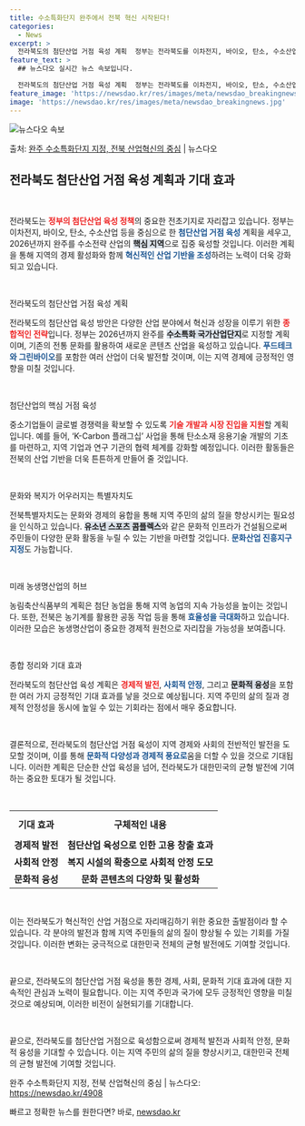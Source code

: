```yaml
---
title: 수소특화단지 완주에서 전북 혁신 시작된다!
categories:
  - News
excerpt: >
  전라북도의 첨단산업 거점 육성 계획  정부는 전라북도를 이차전지, 바이오, 탄소, 수소산업 등 첨단산업 거점…
feature_text: >
  ## 뉴스다오 실시간 뉴스 속보입니다.

  전라북도의 첨단산업 거점 육성 계획  정부는 전라북도를 이차전지, 바이오, 탄소, 수소산업 등 첨단산업 거점…
feature_image: 'https://newsdao.kr/res/images/meta/newsdao_breakingnews.jpg'
image: 'https://newsdao.kr/res/images/meta/newsdao_breakingnews.jpg'
---
```


![뉴스다오 속보](https://newsdao.kr/res/images/meta/newsdao_breakingnews.jpg)

<p>출처: <a href="https://newsdao.kr/4908" rel="dofollow">완주 수소특화단지 지정, 전북 산업혁신의 중심</a> | 뉴스다오</p>

<h2 data-ke-size="size26">전라북도 첨단산업 거점 육성 계획과 기대 효과</h2>

<p data-ke-size="size16">&nbsp;</p>

전라북도는 <b><span style="color: #ee2323;">정부의 첨단산업 육성 정책</span></b>의 중요한 전초기지로 자리잡고 있습니다. 정부는 이차전지, 바이오, 탄소, 수소산업 등을 중심으로 한 <b><span style="color: #1a5490;">첨단산업 거점 육성</span></b> 계획을 세우고, 2026년까지 완주를 수소전략 산업의 <b><span style="background-color: #21538527;">핵심 지역</span></b>으로 집중 육성할 것입니다. 이러한 계획을 통해 지역의 경제 활성화와 함께 <b><span style="color: #1a5490;">혁신적인 산업 기반을 조성</span></b>하려는 노력이 더욱 강화되고 있습니다.

<p data-ke-size="size16">&nbsp;</p>

전라북도의 첨단산업 거점 육성 계획

전라북도의 첨단산업 육성 방안은 다양한 산업 분야에서 혁신과 성장을 이루기 위한 <b><span style="color: #ee2323;">종합적인 전략</span></b>입니다. 정부는 2026년까지 완주를 <b><span style="background-color: #21538527;">수소특화 국가산업단지</span></b>로 지정할 계획이며, 기존의 전통 문화를 활용하여 새로운 콘텐츠 산업을 육성하고 있습니다. <b><span style="color: #1a5490;">푸드테크와 그린바이오</span></b>를 포함한 여러 산업이 더욱 발전할 것이며, 이는 지역 경제에 긍정적인 영향을 미칠 것입니다.

<p data-ke-size="size16">&nbsp;</p>

첨단산업의 핵심 거점 육성

중소기업들이 글로벌 경쟁력을 확보할 수 있도록 <b><span style="color: #ee2323;">기술 개발과 시장 진입을 지원</span></b>할 계획입니다. 예를 들어, ‘K-Carbon 플래그십’ 사업을 통해 탄소소재 응용기술 개발의 기초를 마련하고, 지역 기업과 연구 기관의 협력 체계를 강화할 예정입니다. 이러한 활동들은 전북의 산업 기반을 더욱 튼튼하게 만들어 줄 것입니다.

<p data-ke-size="size16">&nbsp;</p>

문화와 복지가 어우러지는 특별자치도

전북특별자치도는 문화와 경제의 융합을 통해 지역 주민의 삶의 질을 향상시키는 필요성을 인식하고 있습니다. <b><span style="background-color: #21538527;">유소년 스포츠 콤플렉스</span></b>와 같은 문화적 인프라가 건설됨으로써 주민들이 다양한 문화 활동을 누릴 수 있는 기반을 마련할 것입니다. <b><span style="color: #1a5490;">문화산업 진흥지구 지정</span></b>도 가능합니다.

<p data-ke-size="size16">&nbsp;</p>

미래 농생명산업의 허브

농림축산식품부의 계획은 첨단 농업을 통해 지역 농업의 지속 가능성을 높이는 것입니다. 또한, 전북은 농기계를 활용한 공동 작업 등을 통해 <b><span style="color: #1a5490;">효율성을 극대화</span></b>하고 있습니다. 이러한 모습은 농생명산업이 중요한 경제적 원천으로 자리잡을 가능성을 보여줍니다.

<p data-ke-size="size16">&nbsp;</p>

종합 정리와 기대 효과

전라북도의 첨단산업 육성 계획은 <b><span style="color: #ee2323;">경제적 발전</span></b>, <b><span style="color: #1a5490;">사회적 안정</span></b>, 그리고 <b><span style="background-color: #21538527;">문화적 융성</span></b>을 포함한 여러 가지 긍정적인 기대 효과를 낳을 것으로 예상됩니다. 지역 주민의 삶의 질과 경제적 안정성을 동시에 높일 수 있는 기회라는 점에서 매우 중요합니다.

<p data-ke-size="size16">&nbsp;</p>

결론적으로, 전라북도의 첨단산업 거점 육성이 지역 경제와 사회의 전반적인 발전을 도모할 것이며, 이를 통해 <b><span style="color: #1a5490;">문화적 다양성과 경제적 풍요로</span></b>움을 더할 수 있을 것으로 기대됩니다. 이러한 계획은 단순한 산업 육성을 넘어, 전라북도가 대한민국의 균형 발전에 기여하는 중요한 토대가 될 것입니다.

<p data-ke-size="size16">&nbsp;</p>

<table style="width: 100%; border-collapse: collapse;">
    <tr>
        <th style="text-align: center; height: 45px;"><b>기대 효과</b></th>
        <th style="text-align: center; height: 45px;"><b>구체적인 내용</b></th>
    </tr>
    <tr>
        <td style="text-align: center; height: 17px;"><b>경제적 발전</b></td>
        <td style="text-align: center; height: 17px;"><b>첨단산업 육성으로 인한 고용 창출 효과</b></td>
    </tr>
    <tr>
        <td style="text-align: center; height: 17px;"><b>사회적 안정</b></td>
        <td style="text-align: center; height: 17px;"><b>복지 시설의 확충으로 사회적 안정 도모</b></td>
    </tr>
    <tr>
        <td style="text-align: center; height: 17px;"><b>문화적 융성</b></td>
        <td style="text-align: center; height: 17px;"><b>문화 콘텐츠의 다양화 및 활성화</b></td>
    </tr>
</table>

<p data-ke-size="size16">&nbsp;</p>

이는 전라북도가 혁신적인 산업 거점으로 자리매김하기 위한 중요한 출발점이라 할 수 있습니다. 각 분야의 발전과 함께 지역 주민들의 삶의 질이 향상될 수 있는 기회를 가질 것입니다. 이러한 변화는 궁극적으로 대한민국 전체의 균형 발전에도 기여할 것입니다. 

<p data-ke-size="size16">&nbsp;</p>

끝으로, 전라북도의 첨단산업 거점 육성을 통한 경제, 사회, 문화적 기대 효과에 대한 지속적인 관심과 노력이 필요합니다. 이는 지역 주민과 국가에 모두 긍정적인 영향을 미칠 것으로 예상되며, 이러한 비전이 실현되기를 기대합니다. 

<p data-ke-size="size16">&nbsp;</p>

끝으로, 전라북도를 첨단산업 거점으로 육성함으로써 경제적 발전과 사회적 안정, 문화적 융성을 기대할 수 있습니다. 이는 지역 주민의 삶의 질을 향상시키고, 대한민국 전체의 균형 발전에 기여할 것입니다. 

완주 수소특화단지 지정, 전북 산업혁신의 중심 | 뉴스다오: https://newsdao.kr/4908 

빠르고 정확한 뉴스를 원한다면? 바로, <a href="https://newsdao.kr" rel="dofollow">newsdao.kr</a>



